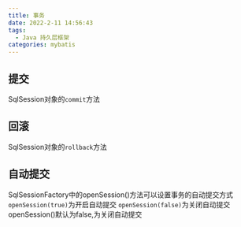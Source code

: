 ```yaml
---
title: 事务
date: 2022-2-11 14:56:43
tags:
  - Java 持久层框架
categories: mybatis
---
```


## 提交
SqlSession对象的`commit`方法

## 回滚
SqlSession对象的`rollback`方法

## 自动提交
SqlSessionFactory中的openSession()方法可以设置事务的自动提交方式
`openSession(true)`为开启自动提交
`openSession(false)`为关闭自动提交
openSession()默认为false,为关闭自动提交
